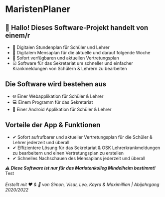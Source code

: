 # MaristenPlaner
<!--[![Codacy Badge](https://app.codacy.com/project/badge/Grade/f74ec9a25b564e30bd1daf816f77104e)](https://www.codacy.com?utm_source=github.com&amp;utm_medium=referral&amp;utm_content=Q11-Maristenkolleg/Software-Projekt&amp;utm_campaign=Badge_Grade)-->
## 👋 Hallo! Dieses Software-Projekt handelt von einem/r

- 📅 Digitalen Stundenplan für Schüler und Lehrer
- 🥘 Digitalem Mensaplan für die aktuelle und darauf folgende Woche
- 📔 Sofort verfügbaren und aktuellen Vertretungsplan
- ☑ Software für das Sekretariat um schneller und einfacher Krankmeldungen von Schülern & Lehrern zu bearbeiten

## Die Software wird bestehen aus
- 🌐 Einer Webapplikation für Schüler & Lehrer
- 💻 Einem Programm für das Sekretariat
- 📱 Einer Android Applikation für Schüler & Lehrer

## Vorteile der App & Funktionen
- ✔ Sofort aufrufbarer und aktueller Vertretungsplan für die Schüler & Lehrer jederzeit und überall
- ✔ Effizientere Lösung für das Sekretariat & OSK Lehrerkrankmeldungen zu bearbeitern und einen Vertretungsplan zu erstellen
- ✔ Schnelles Nachschauen des Mensaplans jederzeit und überall

***⚠ Diese Software ist nur für das Maristenkolleg Mindelheim bestimmt!***
Test

###### *Erstellt mit ♥ & 🧠 von Simon, Visar, Leo, Kayra & Maximillian | Abijahrgang 2020/2022*
